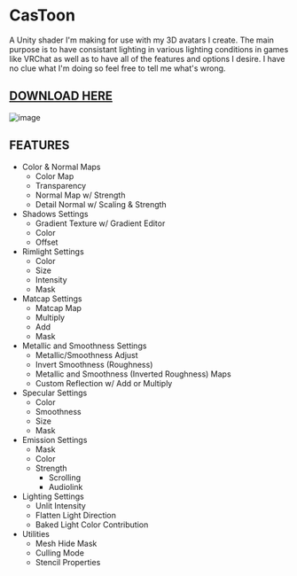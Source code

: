 # CasToon
 A Unity shader I'm making for use with my 3D avatars I create.
 The main purpose is to have consistant lighting in various lighting conditions in games like VRChat as well as to have all of the features and options I desire.
 I have no clue what I'm doing so feel free to tell me what's wrong.


## [DOWNLOAD HERE](https://github.com/CascadianWorks/CasToon/releases)

![image](https://user-images.githubusercontent.com/90723146/216168431-f0e8022b-e8eb-4ee9-bfaf-fdc31f699123.png)

## FEATURES
- Color & Normal Maps 
  - Color Map
  - Transparency
  - Normal Map w/ Strength
  - Detail Normal w/ Scaling & Strength
- Shadows Settings
  - Gradient Texture w/ Gradient Editor
  - Color
  - Offset
- Rimlight Settings
  - Color
  - Size
  - Intensity
  - Mask
- Matcap Settings
  - Matcap Map
  - Multiply
  - Add
  - Mask
- Metallic and Smoothness Settings
  - Metallic/Smoothness Adjust
  - Invert Smoothness (Roughness)
  - Metallic and Smoothness (Inverted Roughness) Maps
  - Custom Reflection w/ Add or Multiply
- Specular Settings
  - Color
  - Smoothness
  - Size
  - Mask
- Emission Settings
  - Mask
  - Color
  - Strength
    - Scrolling
    - Audiolink
- Lighting Settings
  - Unlit Intensity
  - Flatten Light Direction
  - Baked Light Color Contribution
- Utilities
  - Mesh Hide Mask
  - Culling Mode
  - Stencil Properties
